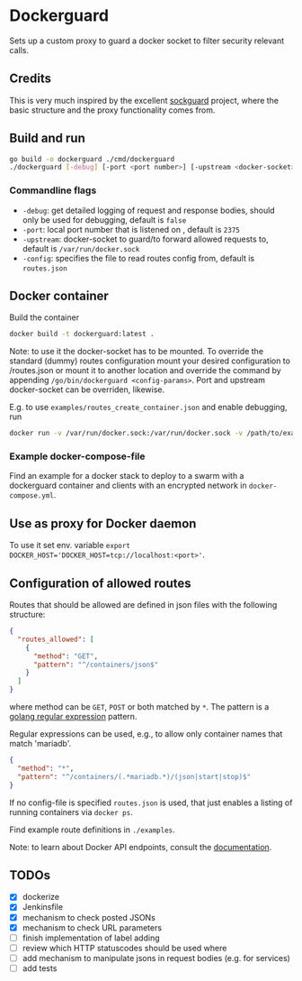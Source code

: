 # Dockerguard

Sets up a custom proxy to guard a docker socket to filter security relevant calls.

## Credits

This is very much inspired by the excellent [sockguard](https://github.com/buildkite/sockguard) project, where the basic structure and the proxy functionality comes from.

## Build and run

```bash
go build -o dockerguard ./cmd/dockerguard
./dockerguard [-debug] [-port <port number>] [-upstream <docker-socket>] [-config </path/to/routes.json>]
```

### Commandline flags

* `-debug`: get detailed logging of request and response bodies, should only be used for debugging, default is `false`
* `-port`: local port number that is listened on , default is `2375`
* `-upstream`: docker-socket to guard/to forward allowed requests to, default is `/var/run/docker.sock`
* `-config`: specifies the file to read routes config from, default is `routes.json`


## Docker container

Build the container

```bash
docker build -t dockerguard:latest .
```

Note: to use it the docker-socket has to be mounted. To override the standard (dummy) routes configuration mount your desired configuration to /routes.json or mount it to another location and override the command by appending `/go/bin/dockerguard <config-params>`. Port and upstream docker-socket can be overriden, likewise.

E.g. to use `examples/routes_create_container.json` and enable debugging, run

```bash
docker run -v /var/run/docker.sock:/var/run/docker.sock -v /path/to/examples/routes_create_container.json:/routes.json -p 2375:2375 dockerguard /go/bin/dockerguard -debug=true
```

### Example docker-compose-file

Find an example for a docker stack to deploy to a swarm with a dockerguard container and clients with an encrypted network in `docker-compose.yml`.

## Use as proxy for Docker daemon

To use it set env. variable `export DOCKER_HOST='DOCKER_HOST=tcp://localhost:<port>'`.



## Configuration of allowed routes

Routes that should be allowed are defined in json files with the following structure:

```json
{
  "routes_allowed": [
    {
      "method": "GET",
      "pattern": "^/containers/json$"
    }
  ]
}
```

where method can be `GET`, `POST` or both matched by `*`. The pattern is a [golang regular expression](https://golang.org/pkg/regexp/syntax/) pattern.

Regular expressions can be used, e.g., to allow only container names that match 'mariadb'.

```json
{
  "method": "*",
  "pattern": "^/containers/(.*mariadb.*)/(json|start|stop)$"
}
```

If no config-file is specified `routes.json` is used, that just enables a listing of running containers via `docker ps`.

Find example route definitions in `./examples`.


Note: to learn about Docker API endpoints, consult the [documentation](https://docs.docker.com/engine/api/v1.40/).

## TODOs

* [x] dockerize
* [x] Jenkinsfile
* [x] mechanism to check posted JSONs
* [x] mechanism to check URL parameters
* [ ] finish implementation of label adding
* [ ] review which HTTP statuscodes should be used where
* [ ] add mechanism to manipulate jsons in request bodies (e.g. for services)
* [ ] add tests
